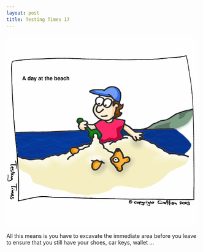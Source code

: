 ```yaml
---
layout: post
title: Testing Times 17
---
```

<img src="/images/tt0017.png">

All this means is you have to excavate the immediate area before you leave to ensure that you still have your shoes, car keys, wallet ... 